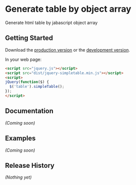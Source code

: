 # Generate table by object array

Generate html table by jabascript object array

## Getting Started

Download the [production version][min] or the [development version][max].

[min]: https://raw.github.com/edgardleal/jquery-jquery-simpletable/master/dist/jquery.jquery-simpletable.min.js
[max]: https://raw.github.com/edgardleal/jquery-jquery-simpletable/master/dist/jquery.jquery-simpletable.js

In your web page:

```html
<script src="jquery.js"></script>
<script src="dist/jquery-simpletable.min.js"></script>
<script>
jQuery(function($) {
  $('table').simpleTable();
});
</script>
```

## Documentation
_(Coming soon)_

## Examples
_(Coming soon)_

## Release History
_(Nothing yet)_

